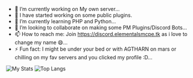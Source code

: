- 🔭 I’m currently working on My own server...
- 🥳 I have started working on some public plugins.
- 🌱 I’m currently learning PHP and Python...
- 👯 I’m looking to collaborate on making some PM Plugins/Discord Bots...
- 📫 How to reach me: Join https://discord.elementalsmcpe.tk as i love to change my name 😄...
- ⚡ Fun fact: I might be under your bed or with AGTHARN on mars or chilling on my fav servers and you clicked my profile :D...

![My Stats](https://github-readme-stats.vercel.app/api?username=cosmicnebula200&show_icons=true&count_private=true&hide_title=false) ![Top Langs](https://github-readme-stats.vercel.app/api/top-langs/?username=cosmicnebula200&count_private=true&layout=compact)


